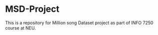 # MSD-Project
This is a repository for Million song Dataset project as part of INFO 7250 course at NEU.
